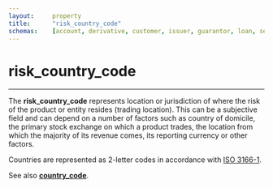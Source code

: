 ```yaml
---
layout:		property
title:		"risk_country_code"
schemas:	[account, derivative, customer, issuer, guarantor, loan, security]
---
```


# risk_country_code

---

The **risk_country_code** represents location or jurisdiction of where the risk of the product or entity resides (trading location). This can be a subjective field and can depend on a number of factors such as country of domicile, the primary stock exchange on which a product trades, the location from which the majority of its revenue comes, its reporting currency or other factors.

Countries are represented as 2-letter codes in accordance with [ISO 3166-1][iso3166].

See also [**country_code**][cc].

[cc]: https://github.com/suadelabs/fire/blob/master/documentation/properties/country_code.md
[iso3166]: https://en.wikipedia.org/wiki/ISO_3166-1
